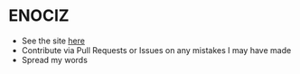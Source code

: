 # ENOCIZ

- See the site [here](http://enociz.me)
- Contribute via Pull Requests or Issues on any mistakes I may have made
- Spread my words